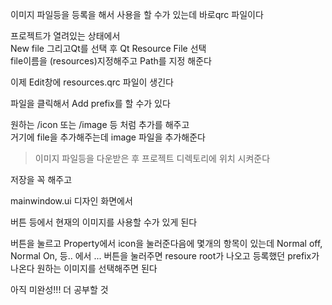 이미지 파일등을 등록을 해서 사용을 할 수가 있는데 바로qrc 파일이다   

프로젝트가 열려있는 상태에서  
New file 그리고Qt를 선택 후  Qt Resource File 선택  
file이름을 (resources)지정해주고 Path를 지정 해준다  

이제 Edit창에 resources.qrc 파일이 생긴다  

파일을 클릭해서 
Add prefix를 할 수가 있다   

원하는 /icon 또는 /image 등 처럼 추가를 해주고  
거기에 file을 추가해주는데  image 파일을 추가해준다   

> 이미지 파일등을 다운받은 후 프로젝트 디렉토리에 위치 시켜준다

저장을 꼭 해주고  

mainwindow.ui 디자인 화면에서   

버튼 등에서 현재의 이미지를 사용할 수가 있게 된다  

버튼을 눌르고 Property에서 icon을 눌러준다음에 
몇개의 항목이 있는데 Normal off, Normal On, 등.. 에서 
... 버튼을 눌러주면 resoure root가 나오고 등록했던 prefix가 나온다 
원하는 이미지를 선택해주면 된다  


아직 미완성!!!
더 공부할 것

